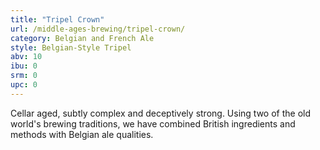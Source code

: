 ```yaml
---
title: "Tripel Crown"
url: /middle-ages-brewing/tripel-crown/
category: Belgian and French Ale
style: Belgian-Style Tripel
abv: 10
ibu: 0
srm: 0
upc: 0
---
```

Cellar aged, subtly complex and deceptively strong. Using two of the old world's brewing traditions, we have combined British ingredients and methods with Belgian ale qualities.
